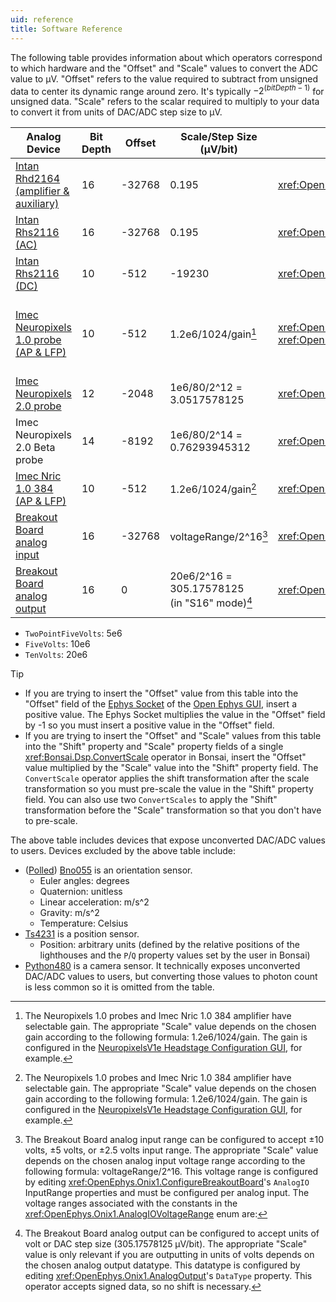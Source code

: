 ```yaml
---
uid: reference
title: Software Reference
---
```


The following table provides information about which operators correspond to which hardware and the "Offset" and "Scale"
values to convert the ADC value to μV. "Offset" refers to the value required to subtract from unsigned data to center
its dynamic range around zero. It's typically $-2^{(bitDepth - 1)}$ for unsigned data. "Scale" refers to the scalar
required to multiply to your data to convert it from units of DAC/ADC step size to μV.

<!--
- Column select (i.e. Alt+Shift on VS Code) can be extremely helpful for editing this table
- Remove any white space at end of table after pipe symbol (|) or else DocLinkChecker will complain
-->

| Analog Device                                                                                                               |Bit Depth | Offset | Scale/Step Size <br> (μV/bit)                           | Relevant Data Operator                                                               | Data Frame                                         | Relevant Hardware                                                                                                                                                                                                                                     | Configuration Operator(s)                                                          |
|-----------------------------------------------------------------------------------------------------------------------------|----------|--------|---------------------------------------------------------|--------------------------------------------------------------------------------------|----------------------------------------------------|-------------------------------------------------------------------------------------------------------------------------------------------------------------------------------------------------------------------------------------------------------|------------------------------------------------------------------------------------|
| [Intan Rhd2164 (amplifier & auxiliary)](https://intantech.com/files/Intan_RHD2164_datasheet.pdf)                            | 16       | -32768 | 0.195                                                   | <xref:OpenEphys.Onix1.Rhd2164Data>                                                   | <xref:OpenEphys.Onix1.Rhd2164DataFrame>            | [Headstage 64](https://open-ephys.github.io/onix-docs/Hardware%20Guide/Headstages/headstage-64/index.html)                                                                                                                                            | <xref:OpenEphys.Onix1.ConfigureHeadstage64>                                        |
| [Intan Rhs2116 (AC)](https://intantech.com/files/Intan_RHS2116_datasheet.pdf)                                               | 16       | -32768 | 0.195                                                   | <xref:OpenEphys.Onix1.Rhs2116Data>                                                   | <xref:OpenEphys.Onix1.Rhs2116DataFrame>            | [Headstage Rhs2116](https://open-ephys.github.io/onix-docs/Hardware%20Guide/Headstages/headstage-rhs2116.html)                                                                                                                                        | <xref:OpenEphys.Onix1.ConfigureHeadstageRhs2116>                                   |
| [Intan Rhs2116 (DC)](https://intantech.com/files/Intan_RHS2116_datasheet.pdf)                                               | 10       | -512   | -19230                                                  | <xref:OpenEphys.Onix1.Rhs2116Data>                                                   | <xref:OpenEphys.Onix1.Rhs2116DataFrame>            | [Headstage Rhs2116](https://open-ephys.github.io/onix-docs/Hardware%20Guide/Headstages/headstage-rhs2116.html)                                                                                                                                        | <xref:OpenEphys.Onix1.ConfigureHeadstageRhs2116>                                   |
| [Imec Neuropixels 1.0 probe (AP & LFP)](https://www.neuropixels.org/_files/ugd/328966_c5e4d31e8a974962b5eb8ec975408c9f.pdf) | 10       | -512   | 1.2e6/1024/gain[^1]                                     | <xref:OpenEphys.Onix1.NeuropixelsV1eData>, <xref:OpenEphys.Onix1.NeuropixelsV1fData> | <xref:OpenEphys.Onix1.NeuropixelsV1DataFrame>      | [Headstage Neuropixels V1e](https://open-ephys.github.io/onix-docs/Hardware%20Guide/Headstages/headstage-neuropix-1e.html), [Headstage Neuropixels V1f](https://open-ephys.github.io/onix-docs/Hardware%20Guide/Headstages/headstage-neuropix-1.html) | <xref:OpenEphys.Onix1.ConfigureNeuropixelsV1eHeadstage>                            |
| [Imec Neuropixels 2.0 probe](https://www.neuropixels.org/_files/ugd/328966_2b39661f072d405b8d284c3c73588bc6.pdf)            | 12       | -2048  | 1e6/80/2^12 = <br> 3.0517578125                         | <xref:OpenEphys.Onix1.NeuropixelsV2eData>                                            | <xref:OpenEphys.Onix1.NeuropixelsV2eDataFrame>     | [Headstage Neuropixels V2e](https://open-ephys.github.io/onix-docs/Hardware%20Guide/Headstages/headstage-neuropix-2e.html)                                                                                                                            | <xref:OpenEphys.Onix1.ConfigureNeuropixelsV2eHeadstage>                            |
| Imec Neuropixels 2.0 Beta probe                                                                                             | 14       | -8192  | 1e6/80/2^14 = <br> 0.76293945312                        | <xref:OpenEphys.Onix1.NeuropixelsV2eBetaData>                                        | <xref:OpenEphys.Onix1.NeuropixelsV2eBetaDataFrame> | [Headstage Neuropixels V2e Beta](https://open-ephys.github.io/onix-docs/Hardware%20Guide/Headstages/headstage-neuropix-2e-beta.html)                                                                                                                  | <xref:OpenEphys.Onix1.ConfigureNeuropixelsV2eBetaHeadstage>                        |
| [Imec Nric 1.0 384 (AP & LFP)](https://www.neuropixels.org/_files/ugd/328966_c59e77054175456cb0c3ef82b32219c1.pdf)          | 10       | -512   | 1.2e6/1024/gain[^1]                                     | <xref:OpenEphys.Onix1.Nric1384Data>                                                  | <xref:OpenEphys.Onix1.Nric1384DataFrame>           | Headstage Nric1384                                                                                                                                                                                                                                    | <xref:OpenEphys.Onix1.ConfigureHeadstageNric1384>                                  |
| [Breakout Board analog input](https://open-ephys.github.io/onix-docs/Hardware%20Guide/Breakout%20Board/index.html)          | 16       | -32768 | voltageRange/2^16[^2]                                   | <xref:OpenEphys.Onix1.AnalogInput>                                                   | <xref:OpenEphys.Onix1.AnalogInputDataFrame>        | [Breakout Board](https://open-ephys.github.io/onix-docs/Hardware%20Guide/Breakout%20Board/index.html)                                                                                                                                                 | <xref:OpenEphys.Onix1.ConfigureBreakoutBoard>                                      |
| [Breakout Board analog output](https://open-ephys.github.io/onix-docs/Hardware%20Guide/Breakout%20Board/index.html)         | 16       | 0      | 20e6/2^16 = <br> 305.17578125 <br> (in "S16" mode)[^3]  | <xref:OpenEphys.Onix1.AnalogOutput>                                                  | -                                                  | [Breakout Board](https://open-ephys.github.io/onix-docs/Hardware%20Guide/Breakout%20Board/index.html)                                                                                                                                                 | <xref:OpenEphys.Onix1.ConfigureBreakoutBoard>, <xref:OpenEphys.Onix1.AnalogOutput> |

[^1]: The Neuropixels 1.0 probes and Imec Nric 1.0 384 amplifier have selectable gain. The appropriate "Scale" value
depends on the chosen gain according to the following formula: 1.2e6/1024/gain. The gain is configured in the
[NeuropixelsV1e Headstage Configuration GUI](xref:np1e_gui), for example.

[^2]: The Breakout Board analog input range can be configured to accept ±10 volts, ±5 volts, or ±2.5 volts input range.
The appropriate "Scale" value depends on the chosen analog input voltage range according to the following formula:
voltageRange/2^16. This voltage range is configured by editing <xref:OpenEphys.Onix1.ConfigureBreakoutBoard>'s
`AnalogIO` InputRange properties and must be configured per analog input. The voltage ranges associated with
the constants in the <xref:OpenEphys.Onix1.AnalogIOVoltageRange> enum are:
  - `TwoPointFiveVolts`: 5e6
  - `FiveVolts`: 10e6
  - `TenVolts`: 20e6

[^3]: The Breakout Board analog output can be configured to accept units of volt or DAC step size (305.17578125 μV/bit).
The appropriate "Scale" value is only relevant if you are outputting in units of volts depends on the chosen analog
output datatype. This datatype is configured by editing <xref:OpenEphys.Onix1.AnalogOutput>'s `DataType` property. This
operator accepts signed data, so no shift is necessary.

> [!TIP]
> - If you are trying to insert the "Offset" value from this table into the "Offset" field of the 
>   [Ephys Socket](https://open-ephys.github.io/gui-docs/User-Manual/Plugins/Ephys-Socket.html) of the
>   [Open Ephys GUI](https://open-ephys.github.io/gui-docs/index.html), insert a positive value. The Ephys Socket
>   multiplies the value in the "Offset" field by -1 so you must insert a positive value in the "Offset" field. 
> - If you are trying to insert the "Offset" and "Scale" values from this table into the "Shift" property and "Scale"
>   property fields of a single <xref:Bonsai.Dsp.ConvertScale> operator in Bonsai, insert the "Offset" value multiplied
>   by the "Scale" value into the "Shift" property field. The `ConvertScale` operator applies the shift transformation
>   after the scale transformation so you must pre-scale the value in the "Shift" property field. You can also use two
>   `ConvertScales` to apply the "Shift" transformation before the "Scale" transformation so that you don't have to
>   pre-scale.

The above table includes devices that expose unconverted DAC/ADC values to users. Devices excluded by the above
table include:
- ([Polled](xref:OpenEphys.Onix1.PolledBno055Data)) [Bno055](xref:OpenEphys.Onix1.Bno055Data) is an orientation sensor.
  - Euler angles: degrees
  - Quaternion: unitless 
  - Linear acceleration: m/s^2
  - Gravity: m/s^2
  - Temperature: Celsius
- [Ts4231](xref:OpenEphys.Onix1.TS4231V1PositionData) is a position sensor.
  - Position: arbitrary units (defined by the relative positions of the lighthouses and the `P`/`Q` property values set by the
    user in Bonsai)
- [Python480](xref:OpenEphys.Onix1.UclaMiniscopeV4CameraData) is a camera sensor. It technically exposes unconverted
  DAC/ADC values to users, but converting those values to photon count is less common so it is omitted from the table.

